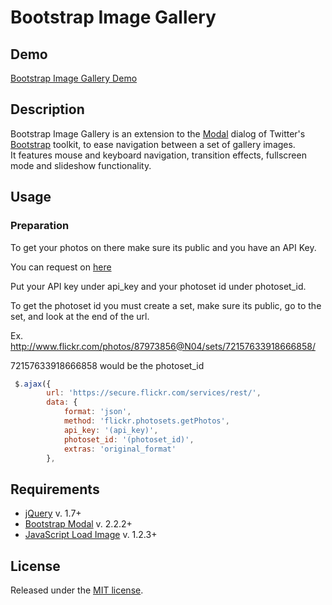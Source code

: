 # Bootstrap Image Gallery

## Demo
[Bootstrap Image Gallery Demo](http://blueimp.github.com/Bootstrap-Image-Gallery/)

## Description
Bootstrap Image Gallery is an extension to the [Modal](http://twitter.github.com/bootstrap/javascript.html#modal) dialog of Twitter's [Bootstrap](http://twitter.github.com/bootstrap/) toolkit, to ease navigation between a set of gallery images.  
It features mouse and keyboard navigation, transition effects, fullscreen mode and slideshow functionality.

## Usage

### Preparation

To get your photos on there make sure its public and you have an API Key.

You can request on [here](http://www.flickr.com/services/apps/create/apply/)

Put your API key under api_key and your photoset id under photoset_id.

To get the photoset id you must create a set, make sure its public, go to the set, and look at the end of the url.

Ex. http://www.flickr.com/photos/87973856@N04/sets/72157633918666858/

72157633918666858 would be the photoset_id

```js
 $.ajax({
        url: 'https://secure.flickr.com/services/rest/',
        data: {
            format: 'json',
            method: 'flickr.photosets.getPhotos',
            api_key: '(api_key)',
			photoset_id: '(photoset_id)',
			extras: 'original_format'
        },
```

## Requirements
* [jQuery](http://jquery.com/) v. 1.7+
* [Bootstrap Modal](http://twitter.github.com/bootstrap/javascript.html#modal) v. 2.2.2+
* [JavaScript Load Image](https://github.com/blueimp/JavaScript-Load-Image) v. 1.2.3+

## License
Released under the [MIT license](http://www.opensource.org/licenses/MIT).

